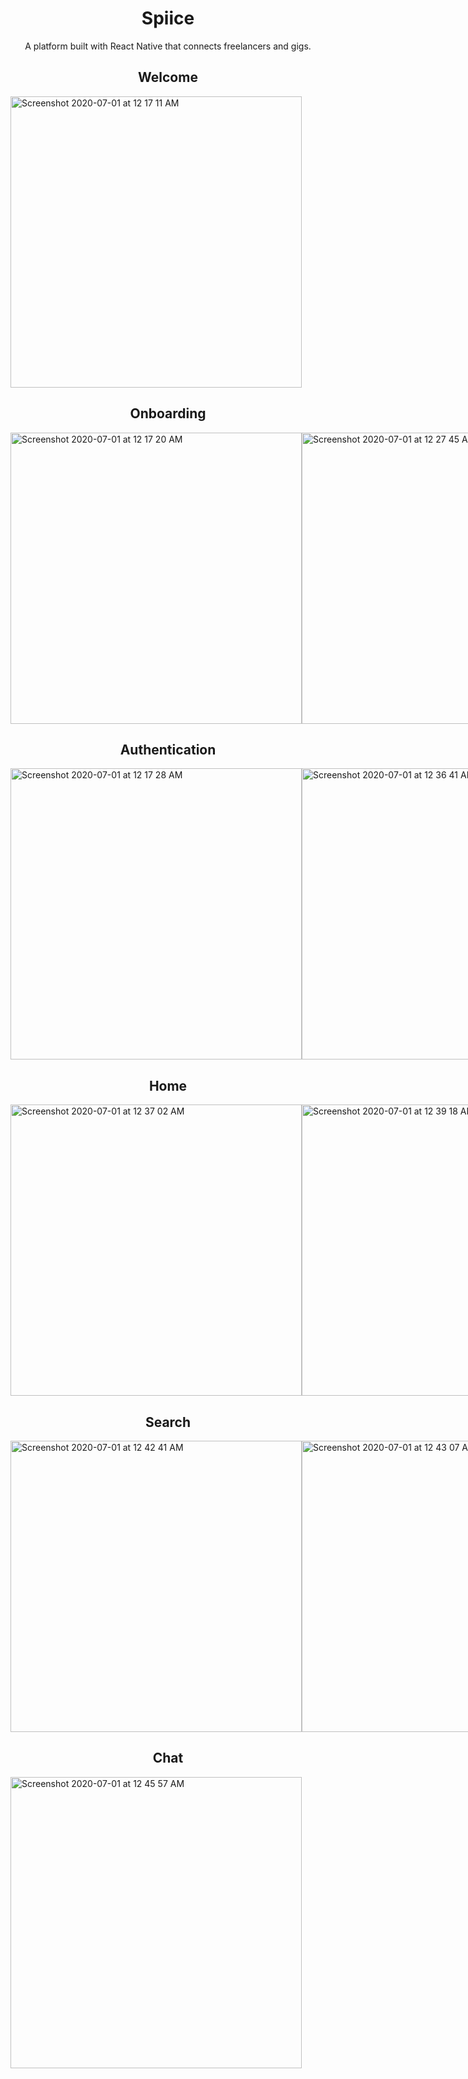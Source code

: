 <h1 align="center">Spiice</h1>
<p align="center">A platform built with React Native that connects freelancers and gigs.</p>

<h2 align="center">Welcome</h2>
<img width="466" alt="Screenshot 2020-07-01 at 12 17 11 AM" src="https://user-images.githubusercontent.com/36506774/86186479-1f3b6800-bb31-11ea-9809-8b9dfab98e74.png">

<h2 align="center">Onboarding</h2>
<div style="display: flex">
  <img width="466" alt="Screenshot 2020-07-01 at 12 17 20 AM" src="https://user-images.githubusercontent.com/36506774/86186489-24001c00-bb31-11ea-9278-be96803bde5e.png">
  <img width="466" alt="Screenshot 2020-07-01 at 12 27 45 AM" src="https://user-images.githubusercontent.com/36506774/86186748-b99bab80-bb31-11ea-9c03-0fef66bf3a8d.png">
  <img width="466" alt="Screenshot 2020-07-01 at 12 27 48 AM" src="https://user-images.githubusercontent.com/36506774/86186753-bc969c00-bb31-11ea-9c6b-8d7105bd2f34.png">
  <img width="466" alt="Screenshot 2020-07-01 at 12 27 51 AM" src="https://user-images.githubusercontent.com/36506774/86186762-ca4c2180-bb31-11ea-9c94-697860881133.png">
</div>

<h2 align="center">Authentication</h2>
<div style="display: flex">
  <img width="466" alt="Screenshot 2020-07-01 at 12 17 28 AM" src="https://user-images.githubusercontent.com/36506774/86187100-ebf9d880-bb32-11ea-9bc4-130b127806e7.png">
  <img width="466" alt="Screenshot 2020-07-01 at 12 36 41 AM" src="https://user-images.githubusercontent.com/36506774/86187124-f7e59a80-bb32-11ea-86d5-354d7be11715.png">
</div>

<h2 align="center">Home</h2>
<div style="display: flex">
  <img width="466" alt="Screenshot 2020-07-01 at 12 37 02 AM" src="https://user-images.githubusercontent.com/36506774/86187250-42671700-bb33-11ea-931d-4f7a652e58e4.png">
  <img width="466" alt="Screenshot 2020-07-01 at 12 39 18 AM" src="https://user-images.githubusercontent.com/36506774/86187280-53178d00-bb33-11ea-967d-59f7740cf05d.png">
  <img width="466" alt="Screenshot 2020-07-01 at 12 39 39 AM" src="https://user-images.githubusercontent.com/36506774/86187313-688cb700-bb33-11ea-92da-ead385aa11ba.png">
  <img width="466" alt="Screenshot 2020-07-01 at 12 39 45 AM" src="https://user-images.githubusercontent.com/36506774/86187318-6b87a780-bb33-11ea-876f-69671010fa32.png">
</div>

<h2 align="center">Search</h2>
<div style="display: flex">
  <img width="466" alt="Screenshot 2020-07-01 at 12 42 41 AM" src="https://user-images.githubusercontent.com/36506774/86187543-ed77d080-bb33-11ea-802d-60aab9976f9b.png">
  <img width="466" alt="Screenshot 2020-07-01 at 12 43 07 AM" src="https://user-images.githubusercontent.com/36506774/86187553-f23c8480-bb33-11ea-8ef6-b0574fa8d3cc.png">
  <img width="466" alt="Screenshot 2020-07-01 at 12 43 11 AM" src="https://user-images.githubusercontent.com/36506774/86187555-f36db180-bb33-11ea-87ea-306d5f7d849f.png">
</div>

<h2 align="center">Chat</h2>
<div style="display: flex">
  <img width="466" alt="Screenshot 2020-07-01 at 12 45 57 AM" src="https://user-images.githubusercontent.com/36506774/86187671-3fb8f180-bb34-11ea-82d5-5c6c81620acf.png">
</div>
